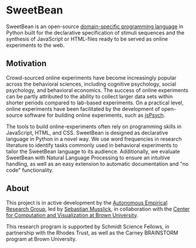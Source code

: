 # SweetBean

SweetBean is an open-source [domain-specific programming language](https://en.wikipedia.org/wiki/Domain-specific_language) in Python built for the declarative specification of stimuli sequences and the synthesis of JavaScript or HTML-files ready to be served as online experiments to the web.


## Motivation

Crowd-sourced online experiments have become increasingly popular across the behavioral sciences, including cognitive psychology, social psychology, and behavioral economics. The success of online experiments can be partly attributed to the ability to collect larger data sets within shorter periods compared to lab-based experiments. On a practical level, online experiments have been facilitated by the development of open-source software for building online experiments, such as [jsPsych](https://www.jspsych.org/7.3/). 

The tools to build online-experiments often rely on programming skills in JavaScript, HTML, and CSS. SweetBean is designed as declarative language in Python in a novel way. We use word frequencies in research literature to identify tasks commonly used in behavioral experiments to tailor the SweetBean language to its audience. Additionally, we evaluate SweetBean with Natural Language Processing to ensure an intuitive handling, as well as an easy extension to automatic documentation and "no code" functionality.

## About

This project is in active development by the [Autonomous Empirical Research Group](https://musslick.github.io/AER_website/Research.html), led by [Sebastian Musslick](https://smusslick.com), in collaboration with the [Center for Computation and Visualization at Brown University](https://ccv.brown.edu).

This research program is supported by Schmidt Science Fellows, in partnership with the Rhodes Trust, as well as the Carney BRAINSTORM program at Brown University.

